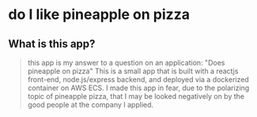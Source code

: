 # do I like pineapple on pizza #

 
## What is this app? ##
  > this app is my answer to a question on an application: "Does pineapple on pizza" This is a small app
  that is built with a reactjs front-end, node.js/express backend, and deployed via a dockerized container on AWS ECS.
  I made this app in fear, due to the polarizing topic of pineapple pizza, that I may be looked negatively on
  by the good people at the company I applied.


